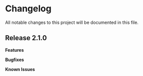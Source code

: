 # Changelog

All notable changes to this project will be documented in this file.

## Release 2.1.0

**Features**

**Bugfixes**

**Known Issues**
